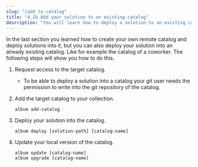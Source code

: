 ```yaml
---
slug: "/add_to_catalog"
title: "4.1b Add your solution to an existing catalog"
description: "You will learn how to deploy a solution to an existing catalog."
---
```


In the last section you learned how to create your own remote catalog and deploy
solutions into it, but you can also deploy your solution into an already existing 
catalog. Like for example the catalog of a coworker. The following steps will show you how to do this.

1. Request access to the target catalog.
   - To be able to deploy a solution into a catalog your git user needs the permission to write into the git
   repository of the catalog.

2. Add the target catalog to your collection.
    ```
   album add-catalog 
   ```

3. Deploy your solution into the catalog.
   ```
   album deploy [solution-path] [catalog-name]
   ```

4. Update your local version of the catalog.
    ```
    album update [catalog-name]
    album upgrade [catalog-name]
   ```
